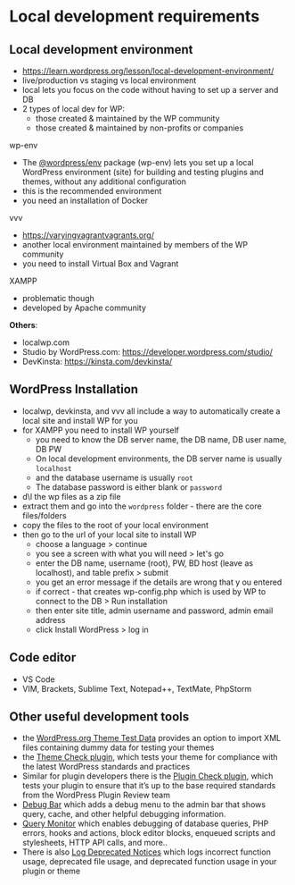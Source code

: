 # Local development requirements

## Local development environment

- https://learn.wordpress.org/lesson/local-development-environment/
- live/production vs staging vs local environment
- local lets you focus on the code without having to set up a server and DB
- 2 types of local dev for WP:
  - those created & maintained by the WP community
  - those created & maintained by non-profits or companies

wp-env

- The [@wordpress/env](https://www.npmjs.com/package/@wordpress/env) package (wp-env) lets you set up a local WordPress environment (site) for building and testing plugins and themes, without any additional configuration
- this is the recommended environment
- you need an installation of Docker

vvv

- https://varyingvagrantvagrants.org/
- another local environment maintained by members of the WP community
- you need to install Virtual Box and Vagrant

XAMPP

- problematic though
- developed by Apache community

**Others**:

- localwp.com
- Studio by WordPress.com: https://developer.wordpress.com/studio/
- DevKinsta: https://kinsta.com/devkinsta/

## WordPress Installation

- localwp, devkinsta, and vvv all include a way to automatically create a local site and install WP for you
- for XAMPP you need to install WP yourself
  - you need to know the DB server name, the DB name, DB user name, DB PW
  - On local development environments, the DB server name is usually `localhost`
  - and the database username is usually `root`
  - The database password is either blank or `password`
- d\l the wp files as a zip file
- extract them and go into the `wordpress` folder - there are the core files/folders
- copy the files to the root of your local environment
- then go to the url of your local site to install WP
  - choose a language > continue
  - you see a screen with what you will need > let's go
  - enter the DB name, username (root), PW, BD host (leave as localhost), and table prefix > submit
  - you get an error message if the details are wrong that y ou entered
  - if correct - that creates wp-config.php which is used by WP to connect to the DB > Run installation
  - then enter site title, admin username and password, admin email address
  - click Install WordPress > log in

## Code editor

- VS Code
- VIM, Brackets, Sublime Text, Notepad++, TextMate, PhpStorm

## Other useful development tools

- the [WordPress.org Theme Test Data](https://codex.wordpress.org/Theme_Unit_Test) provides an option to import XML files containing dummy data for testing your themes
- the [Theme Check plugin](https://wordpress.org/plugins/theme-check/), which tests your theme for compliance with the latest WordPress standards and practices
- Similar for plugin developers there is the [Plugin Check plugin](https://wordpress.org/plugins/plugin-check/), which tests your plugin to ensure that it’s up to the base required standards from the WordPress Plugin Review team
- [Debug Bar](https://wordpress.org/plugins/debug-bar/) which adds a debug menu to the admin bar that shows query, cache, and other helpful debugging information.
- [Query Monitor](https://wordpress.org/plugins/query-monitor/) which enables debugging of database queries, PHP errors, hooks and actions, block editor blocks, enqueued scripts and stylesheets, HTTP API calls, and more..
- There is also [Log Deprecated Notices](https://wordpress.org/plugins/log-deprecated-notices/) which logs incorrect function usage, deprecated file usage, and deprecated function usage in your plugin or theme
